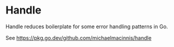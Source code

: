 # Handle

Handle reduces boilerplate for some error handling patterns in Go.

See https://pkg.go.dev/github.com/michaelmacinnis/handle
